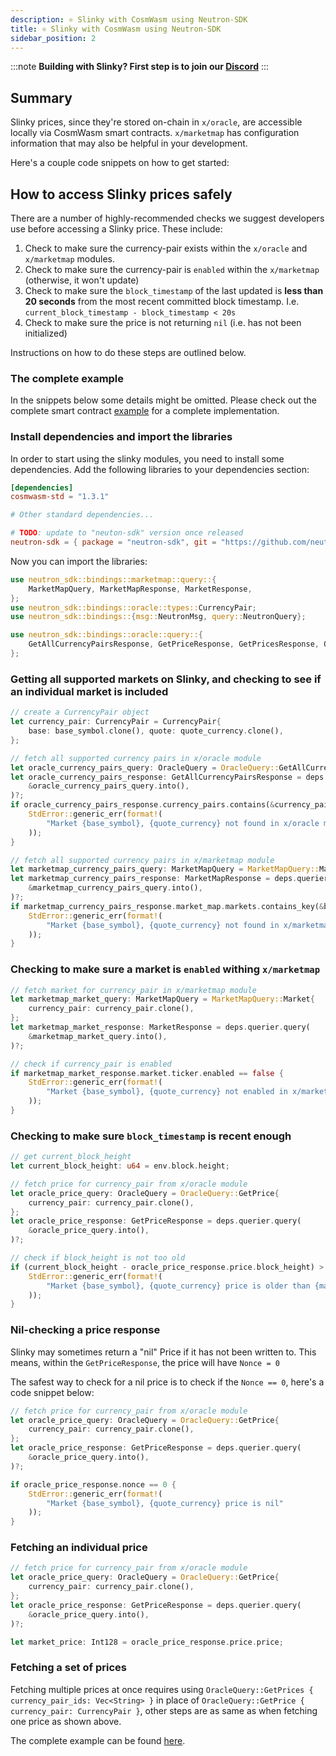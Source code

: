 ```yaml
---
description: ⚛️ Slinky with CosmWasm using Neutron-SDK
title: ⚛️ Slinky with CosmWasm using Neutron-SDK
sidebar_position: 2
---
```


:::note
**Building with Slinky? First step is to join our [Discord](https://discord.gg/amAgf9Z39w)**
:::

## Summary

Slinky prices, since they're stored on-chain in `x/oracle`, are accessible locally via CosmWasm smart contracts. `x/marketmap` has configuration information that may also be helpful in your development.

Here's a couple code snippets on how to get started:

## How to access Slinky prices safely

There are a number of highly-recommended checks we suggest developers use before accessing a Slinky price. These include:

1. Check to make sure the currency-pair exists within the `x/oracle` and `x/marketmap` modules.
1. Check to make sure the currency-pair is `enabled` within the `x/marketmap` (otherwise, it won't update)
1. Check to make sure the `block_timestamp` of the last updated is **less than 20 seconds** from the most recent committed block timestamp. I.e. `current_block_timestamp - block_timestamp < 20s`
1. Check to make sure the price is not returning `nil` (i.e. has not been initialized)

Instructions on how to do these steps are outlined below.

### The complete example

In the snippets below some details might be omitted. Please check out the complete smart contract [example](https://github.com/kubiklabs/neutron-dev-contracts/tree/slinky_contracts/contracts/neutron_slinky) for a complete implementation.

### Install dependencies and import the libraries

In order to start using the slinky modules, you need to install some dependencies. Add the following libraries to your dependencies section:

```toml
[dependencies]
cosmwasm-std = "1.3.1"

# Other standard dependencies...

# TODO: update to "neuton-sdk" version once released
neutron-sdk = { package = "neutron-sdk", git = "https://github.com/neutron-org/neutron-sdk", branch = "feat/sdk-50" }
```

Now you can import the libraries:

```rust
use neutron_sdk::bindings::marketmap::query::{
    MarketMapQuery, MarketMapResponse, MarketResponse,
};
use neutron_sdk::bindings::oracle::types::CurrencyPair;
use neutron_sdk::bindings::{msg::NeutronMsg, query::NeutronQuery};

use neutron_sdk::bindings::oracle::query::{
    GetAllCurrencyPairsResponse, GetPriceResponse, GetPricesResponse, OracleQuery,
};
```

### Getting all supported markets on Slinky, and checking to see if an individual market is included

```rust
// create a CurrencyPair object
let currency_pair: CurrencyPair = CurrencyPair{
    base: base_symbol.clone(), quote: quote_currency.clone(),
};

// fetch all supported currency pairs in x/oracle module
let oracle_currency_pairs_query: OracleQuery = OracleQuery::GetAllCurrencyPairs{};
let oracle_currency_pairs_response: GetAllCurrencyPairsResponse = deps.querier.query(
    &oracle_currency_pairs_query.into(),
)?;
if oracle_currency_pairs_response.currency_pairs.contains(&currency_pair) == false {
    StdError::generic_err(format!(
        "Market {base_symbol}, {quote_currency} not found in x/oracle module"
    ));
}

// fetch all supported currency pairs in x/marketmap module
let marketmap_currency_pairs_query: MarketMapQuery = MarketMapQuery::MarketMap{};
let marketmap_currency_pairs_response: MarketMapResponse = deps.querier.query(
    &marketmap_currency_pairs_query.into(),
)?;
if marketmap_currency_pairs_response.market_map.markets.contains_key(&base_symbol.clone()) == false {
    StdError::generic_err(format!(
        "Market {base_symbol}, {quote_currency} not found in x/marketmap module"
    ));
}
```

### Checking to make sure a market is `enabled` withing `x/marketmap`

```rust
// fetch market for currency_pair in x/marketmap module
let marketmap_market_query: MarketMapQuery = MarketMapQuery::Market{
    currency_pair: currency_pair.clone(),
};
let marketmap_market_response: MarketResponse = deps.querier.query(
    &marketmap_market_query.into(),
)?;

// check if currency_pair is enabled
if marketmap_market_response.market.ticker.enabled == false {
    StdError::generic_err(format!(
        "Market {base_symbol}, {quote_currency} not enabled in x/marketmap module"
    ));
}
```

### Checking to make sure `block_timestamp` is recent enough

```rust
// get current_block_height
let current_block_height: u64 = env.block.height;

// fetch price for currency_pair from x/oracle module
let oracle_price_query: OracleQuery = OracleQuery::GetPrice{
    currency_pair: currency_pair.clone(),
};
let oracle_price_response: GetPriceResponse = deps.querier.query(
    &oracle_price_query.into(),
)?;

// check if block_height is not too old
if (current_block_height - oracle_price_response.price.block_height) > max_blocks_old.u64() {
    StdError::generic_err(format!(
        "Market {base_symbol}, {quote_currency} price is older than {max_blocks_old} blocks"
    ));
}
```

### Nil-checking a price response

Slinky may sometimes return a "nil" Price if it has not been written to. This means, within the `GetPriceResponse`, the price will have `Nonce = 0`

The safest way to check for a nil price is to check if the `Nonce == 0`, here's a code snippet below:

```rust
// fetch price for currency_pair from x/oracle module
let oracle_price_query: OracleQuery = OracleQuery::GetPrice{
    currency_pair: currency_pair.clone(),
};
let oracle_price_response: GetPriceResponse = deps.querier.query(
    &oracle_price_query.into(),
)?;

if oracle_price_response.nonce == 0 {
    StdError::generic_err(format!(
        "Market {base_symbol}, {quote_currency} price is nil"
    ));
}
```

### Fetching an individual price

```rust
// fetch price for currency_pair from x/oracle module
let oracle_price_query: OracleQuery = OracleQuery::GetPrice{
    currency_pair: currency_pair.clone(),
};
let oracle_price_response: GetPriceResponse = deps.querier.query(
    &oracle_price_query.into(),
)?;

let market_price: Int128 = oracle_price_response.price.price;
```

### Fetching a set of prices

Fetching multiple prices at once requires using `OracleQuery::GetPrices { currency_pair_ids: Vec<String> }` in place of `OracleQuery::GetPrice { currency_pair: CurrencyPair }`, other steps are as same as when fetching one price as shown above.

The complete example can be found [here](https://github.com/kubiklabs/neutron-dev-contracts/blob/slinky_contracts/contracts/neutron_slinky/src/contract.rs#L140-L242).
